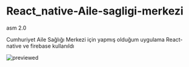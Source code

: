 # React_native-Aile-sagligi-merkezi
asm 2.0

Cumhuriyet Aile Sağlığı Merkezi için yapmış olduğum uygulama
React-native ve firebase kullanıldı

[](url)
![previewed](https://user-images.githubusercontent.com/63130177/111230966-7d45a800-85f9-11eb-8268-81c0747b565b.png)

